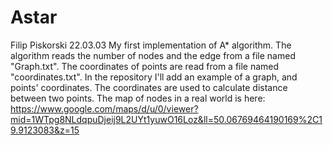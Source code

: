 # Astar
Filip Piskorski 22.03.03
My first implementation of A* algorithm.
The algorithm reads the number of nodes and the edge from a file named "Graph.txt". The coordinates of points are read from a file named "coordinates.txt". In the repository I'll add an example of a graph, and points' coordinates. The coordinates are used to calculate distance between two points. The map of nodes in a real world is here: https://www.google.com/maps/d/u/0/viewer?mid=1WTpg8NLdqpuDjeij9L2UYt1yuwO16Loz&ll=50.06769464190169%2C19.9123083&z=15
